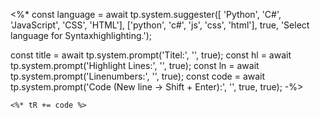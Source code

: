 <%*
const language = await tp.system.suggester([
'Python', 
'C#', 
'JavaScript', 
'CSS', 
'HTML'], 
['python', 'c#', 'js', 'css', 'html'], true, 
'Select language for Syntaxhighlighting.');

const title = await tp.system.prompt('Titel:', '', true);
const hl = await tp.system.prompt('Highlight Lines:', '', true);
const ln = await tp.system.prompt('Linenumbers:', '', true);
const code = await tp.system.prompt('Code (New line -> Shift + Enter):', '', true, true);
-%>

```<%* tR += language %> title="<%* tR += title %>" {<%* tR += hl %>} ln:<%* tR += ln %>
<%* tR += code %>
```